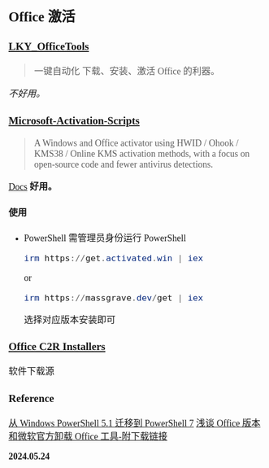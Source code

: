 <font size=4 face='楷体'>

## Office 激活

### [LKY_OfficeTools](https://github.com/OdysseusYuan/LKY_OfficeTools)

> 一键自动化 下载、安装、激活 Office 的利器。

_不好用。_

### [Microsoft-Activation-Scripts](https://github.com/massgravel/Microsoft-Activation-Scripts)

> A Windows and Office activator using HWID / Ohook / KMS38 / Online KMS activation methods, with a focus on open-source code and fewer antivirus detections.

[Docs](https://massgrave.dev/)
**好用。**

#### 使用

- PowerShell
  需管理员身份运行 PowerShell
  ```powerShell
  irm https://get.activated.win | iex
  ```
  or
  ```powerShell
  irm https://massgrave.dev/get | iex
  ```
  选择对应版本安装即可

### [Office C2R Installers](https://gravesoft.dev/office_c2r_links)
软件下载源

### Reference

[从 Windows PowerShell 5.1 迁移到 PowerShell 7](https://support.microsoft.com/zh-cn/office/%E4%BB%8E-pc-%E5%8D%B8%E8%BD%BD-office-9dd49b83-264a-477a-8fcc-2fdf5dbf61d8#OfficeVersion=Microsoft_Store)
[浅谈 Office 版本和微软官方卸载 Office 工具-附下载链接](https://zhuanlan.zhihu.com/p/586803400)

**2024.05.24**
